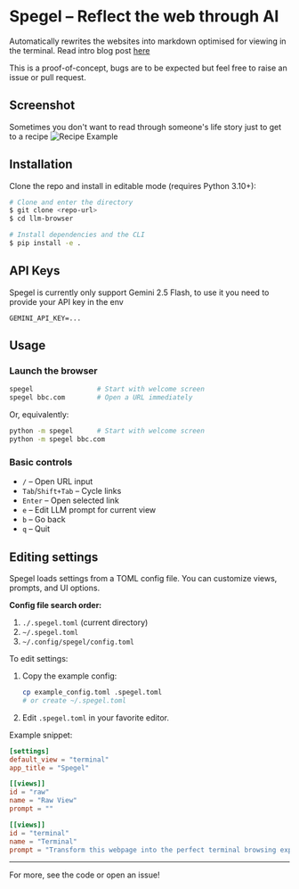 # Spegel – Reflect the web through AI

Automatically rewrites the websites into markdown optimised for viewing in the terminal.
Read intro blog post [here](https://simedw.com/2025/06/23/introducing-spegel/)

This is a proof-of-concept, bugs are to be expected but feel free to raise an issue or pull request.

##  Screenshot
Sometimes you don't want to read through someone's life story just to get to a recipe
![Recipe Example](https://simedw.com/2025/06/23/introducing-spegel/images/recipe_example.png)


## Installation

Clone the repo and install in editable mode (requires Python 3.10+):

```bash
# Clone and enter the directory
$ git clone <repo-url>
$ cd llm-browser

# Install dependencies and the CLI
$ pip install -e .
```

## API Keys
Spegel is currently only support Gemini 2.5 Flash, to use it you need to provide your API key in the env

```
GEMINI_API_KEY=...
```


## Usage

### Launch the browser

```bash
spegel                # Start with welcome screen
spegel bbc.com        # Open a URL immediately
```

Or, equivalently:

```bash
python -m spegel      # Start with welcome screen
python -m spegel bbc.com
```

### Basic controls
- `/`         – Open URL input
- `Tab`/`Shift+Tab` – Cycle links
- `Enter`     – Open selected link
- `e`         – Edit LLM prompt for current view
- `b`         – Go back
- `q`         – Quit

## Editing settings

Spegel loads settings from a TOML config file. You can customize views, prompts, and UI options.

**Config file search order:**
1. `./.spegel.toml` (current directory)
2. `~/.spegel.toml`
3. `~/.config/spegel/config.toml`

To edit settings:
1. Copy the example config:
   ```bash
   cp example_config.toml .spegel.toml
   # or create ~/.spegel.toml
   ```
2. Edit `.spegel.toml` in your favorite editor.

Example snippet:
```toml
[settings]
default_view = "terminal"
app_title = "Spegel"

[[views]]
id = "raw"
name = "Raw View"
prompt = ""

[[views]]
id = "terminal"
name = "Terminal"
prompt = "Transform this webpage into the perfect terminal browsing experience! ..."
```

---

For more, see the code or open an issue!
